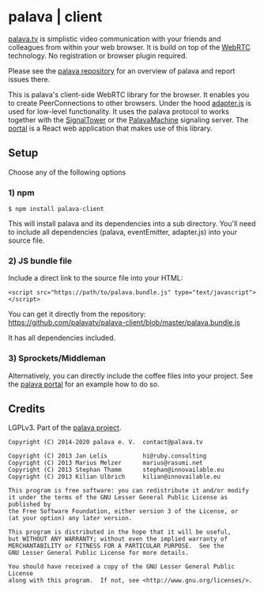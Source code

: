 # palava | client

[palava.tv](https://palava.tv) is simplistic video communication with your friends and colleagues from within your web browser. It is build on top of the [WebRTC](https://webrtc.org/) technology. No registration or browser plugin required.

Please see the [palava repository](https://github.com/palavatv/palava) for an overview of palava and report issues there.

This is palava's client-side WebRTC library for the browser. It enables you to create PeerConnections to other browsers. Under the hood [adapter.js](https://github.com/webrtchacks/adapter) is used for low-level functionality. It uses the palava protocol to works together with the [SignalTower](https://github.com/farao/signaltower/) or the [PalavaMachine](https://github.com/palavatv/palava-machine) signaling server. The [portal](https://github.com/palavatv/palava-portal) is a React web application that makes use of this library.

## Setup

Choose any of the following options

### 1) npm

    $ npm install palava-client

This will install palava and its dependencies into a sub directory. You'll need to include all dependencies (palava, eventEmitter, adapter.js) into your source file.

### 2) JS bundle file

Include a direct link to the source file into your HTML:

    <script src="https://path/to/palava.bundle.js" type="text/javascript"></script>

You can get it directly from the repository: https://github.com/palavatv/palava-client/blob/master/palava.bundle.js

It has all dependencies included.

### 3) Sprockets/Middleman

Alternatively, you can directly include the coffee files into your project. See the [palava portal](https://github.com/palavatv/palava-portal) for an example how to do so.

## Credits

LGPLv3. Part of the [palava project](https://palava.tv).

    Copyright (C) 2014-2020 palava e. V.  contact@palava.tv

    Copyright (C) 2013 Jan Lelis          hi@ruby.consulting
    Copyright (C) 2013 Marius Melzer      marius@rasumi.net
    Copyright (C) 2013 Stephan Thamm      stephan@innovailable.eu
    Copyright (C) 2013 Kilian Ulbrich     kilian@innovailable.eu

    This program is free software: you can redistribute it and/or modify
    it under the terms of the GNU Lesser General Public License as published by
    the Free Software Foundation, either version 3 of the License, or
    (at your option) any later version.

    This program is distributed in the hope that it will be useful,
    but WITHOUT ANY WARRANTY; without even the implied warranty of
    MERCHANTABILITY or FITNESS FOR A PARTICULAR PURPOSE.  See the
    GNU Lesser General Public License for more details.

    You should have received a copy of the GNU Lesser General Public License
    along with this program.  If not, see <http://www.gnu.org/licenses/>.
